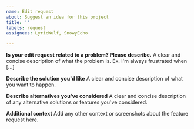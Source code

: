 ```yaml
---
name: Edit request
about: Suggest an idea for this project
title: ''
labels: request
assignees: LyricWulf, SnowyEcho

---
```


**Is your edit request related to a problem? Please describe.**
A clear and concise description of what the problem is. Ex. I'm always frustrated when [...]

**Describe the solution you'd like**
A clear and concise description of what you want to happen.

**Describe alternatives you've considered**
A clear and concise description of any alternative solutions or features you've considered.

**Additional context**
Add any other context or screenshots about the feature request here.
